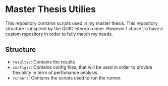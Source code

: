 # Master Thesis Utilies

This repository contains scripts used in my master thesis. This repository structure is inspired by the QUIC Interop runner. However I chose t`o have a custom repository in order to fully match my needs. 

## Structure

- `results/`: Contains the results
- `configs/`: Contains config files, that will be used in order to provide flexibility in term of perfomance analysis.
- `runner/`: Contains the scripts used to run the runner.